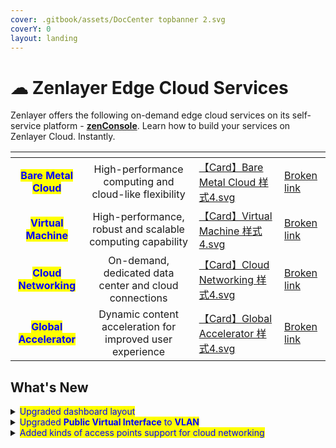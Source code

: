 ```yaml
---
cover: .gitbook/assets/DocCenter topbanner 2.svg
coverY: 0
layout: landing
---
```


# ☁ Zenlayer Edge Cloud Services

Zenlayer offers the following on-demand edge cloud services on its self-service platform - [**zenConsole**](platform/overview.md). Learn how to build your services on Zenlayer Cloud. Instantly.

<table data-card-size="large" data-view="cards"><thead><tr><th align="center"></th><th align="center"></th><th data-hidden data-card-cover data-type="files"></th><th data-hidden data-card-target data-type="content-ref"></th></tr></thead><tbody><tr><td align="center"><mark style="color:blue;"><strong>Bare Metal Cloud</strong></mark></td><td align="center">High-performance computing and cloud-like flexibility</td><td><a href=".gitbook/assets/【Card】Bare Metal Cloud 样式4.svg">【Card】Bare Metal Cloud 样式4.svg</a></td><td><a href="broken-reference">Broken link</a></td></tr><tr><td align="center"><mark style="color:blue;"><strong>Virtual Machine</strong></mark></td><td align="center">High-performance, robust and scalable computing capability</td><td><a href=".gitbook/assets/【Card】Virtual Machine 样式4.svg">【Card】Virtual Machine 样式4.svg</a></td><td><a href="broken-reference">Broken link</a></td></tr><tr><td align="center"><mark style="color:blue;"><strong>Cloud Networking</strong></mark></td><td align="center">On-demand, dedicated data center and cloud connections</td><td><a href=".gitbook/assets/【Card】Cloud Networking 样式4.svg">【Card】Cloud Networking 样式4.svg</a></td><td><a href="broken-reference">Broken link</a></td></tr><tr><td align="center"><mark style="color:blue;"><strong>Global Accelerator</strong></mark></td><td align="center">Dynamic content acceleration for improved user experience</td><td><a href=".gitbook/assets/【Card】Global Accelerator 样式4.svg">【Card】Global Accelerator 样式4.svg</a></td><td><a href="broken-reference">Broken link</a></td></tr></tbody></table>

## What's New

<details>

<summary><mark style="color:blue;">Upgraded dashboard layout</mark></summary>

Increase **Products** and **Solutions** button.\
Increase **Docs** shortcut.\
Display **Current Balance** on snapshot of **Billing Center**.\
See [**Overview**](platform/overview.md) for details.

</details>

<details>

<summary><mark style="color:blue;">Upgraded <strong>Public Virtual Interface</strong> to <strong>VLAN</strong></mark></summary>

Upgraded bare metal menu list and **Public Virtual Interface** to **VLAN**

</details>

<details>

<summary><mark style="color:blue;">Added kinds of access points support for cloud networking</mark></summary>

* Added support for Google Cloud connection.
* Added support for IPsec connection.

</details>


